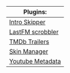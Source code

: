 
| Plugins:                                                                        |
| ------------------------------------------------------------------------------- |
| [Intro Skipper](https://github.com/intro-skipper/intro-skipper)                 |
| [LastFM scrobbler](https://github.com/jesseward/jellyfin-plugin-lastfm)         |
| [TMDb Trailers](https://github.com/crobibero/jellyfin-plugin-tmdb-trailers)     |
| [Skin Manager](https://github.com/danieladov/jellyfin-plugin-skin-manager)      |
| [Youtube Metadata](https://github.com/ankenyr/jellyfin-youtube-metadata-plugin) |
